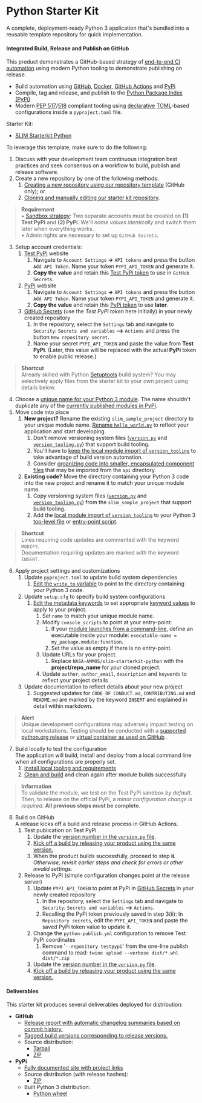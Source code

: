 # Python Starter Kit
A complete, deployment-ready Python 3 application that's bundled into a reusable template repository for quick implementation.

#### Integrated Build, Release and Publish on GitHub
This product demonstrates a GitHub-based strategy of [end-to-end CI automation](../reference-architectures/) using modern Python tooling to demonstrate publishing on release.
* Build automation using [GitHub](https://github.com/), [Docker](https://www.docker.com/), [GitHub Actions](https://github.com/features/actions) and [PyPi](https://pypi.org/)
* Compile, tag and release, and publish to the [Python Package Index (PyPi)](https://pypi.org/)
* Modern [PEP 517](https://peps.python.org/pep-0517/)/[518](https://peps.python.org/pep-0518/) compliant tooling using [declarative](https://en.wikipedia.org/wiki/Declarative_programming) [TOML](https://toml.io/en/)-based configurations inside a `pyproject.toml` file.

Starter Kit:
- [SLIM Starterkit Python](https://github.com/NASA-AMMOS/slim-starterkit-python)

To leverage this template, make sure to do the following:
1. Discuss with your development team continuous integration best practices and seek consensus on a workflow to build, publish and release software. 
2. Create a new repository by one of the following methods:
   1. [Creating a new repository using our repository template](https://github.com/NASA-AMMOS/slim-starterkit-python/generate) (GitHub only); or 
   2. [Cloning and manually editing our starter kit repository](https://github.com/NASA-AMMOS/slim-starterkit-python). 
> **Requirement**  
    • [Sandbox strategy](http://agiledata.org/essays/sandboxes.html): Two separate accounts must be created on **(1) Test PyPi** and **(2) PyPi**. We'll _name values identically_ and switch them later when everything works.  
    • Admin rights are necessary to set up `GitHub Secrets`.  
3. Setup account credentials:
   1. [Test PyPi](https://test.pypi.org/account/register/) website
      1. Navigate to `Account Settings` **->** `API tokens` and press the button `Add API Token`. Name your token `PYPI_API_TOKEN` and generate it.
      2. **Copy the value** and retain this [Test PyPi token](https://test.pypi.org/manage/account/token/) to use in `GitHub Secrets`.
   2. [PyPi](https://pypi.org/account/register/) website
      1. Navigate to `Account Settings` **->** `API tokens` and press the button `Add API Token`. Name your token `PYPI_API_TOKEN` and generate it.
      2. **Copy the value** and retain this [PyPi token](https://pypi.org/manage/account/token/) to use **later**.
   3. [GitHub Secrets](https://docs.github.com/en/actions/security-guides/encrypted-secrets?tool=webui#creating-encrypted-secrets-for-a-repository) (use the _Test PyPi token_ here initially) in your newly created repository
      1. In the repository, select the `Settings` tab and navigate to `Security`: `Secrets and variables` **-->** `Actions` and press the button `New repository secret`.
      2. Name your secret `PYPI_API_TOKEN` and paste the value from **Test PyPi**. (Later, this value will be replaced with the actual **PyPi** token to enable public release.)
> **Shortcut**  
  Already skilled with Python [Setuptools](https://setuptools.pypa.io/en/latest/userguide/index.html) build system? You may selectively apply files from the starter kit to your own project using details below. 
4. Choose a [unique name for your Python 3 module](https://peps.python.org/pep-0008/#package-and-module-names). The name shouldn't duplicate any of the [currently published modules in PyPi](https://pypi.org/search/?q=).
5. Move code into place
   1. **New project?** Rename the existing `slim_sample_project` directory to your unique module name. [Rename `hello_world.py`](https://github.com/NASA-AMMOS/slim-starterkit-python/blob/main/slim_sample_project/hello_world.py) to reflect your application and start developing.
      1. Don't remove versioning system files ([`version.py`](https://github.com/NASA-AMMOS/slim-starterkit-python/blob/main/slim_sample_project/version.py) and [`version_tooling.py`](https://github.com/NASA-AMMOS/slim-starterkit-python/blob/main/slim_sample_project/version_tooling.py)) that support build tooling. 
      2. You'll have to [keep the local module import of `version_tooling`](https://github.com/NASA-AMMOS/slim-starterkit-python/blob/main/slim_sample_project/hello_world.py#L6) to take advantage of build version automation.
      3. Consider [organizing code into smaller, encapsulated component files](https://martinfowler.com/bliki/SoftwareComponent.html) that may be imported from the `api` directory.
   2. **Existing code?** Move the directory containing your Python 3 code into the new project and rename it to match your unique module name. 
      1. Copy versioning system files ([`version.py`](https://github.com/NASA-AMMOS/slim-starterkit-python/blob/main/slim_sample_project/version.py) and [`version_tooling.py`](https://github.com/NASA-AMMOS/slim-starterkit-python/blob/main/slim_sample_project/version_tooling.py)) from the `slim_sample_project` that support build tooling.
      2. Add the [local module import of `version_tooling`](https://github.com/NASA-AMMOS/slim-starterkit-python/blob/main/slim_sample_project/hello_world.py#L6) to your Python 3 [top-level file](https://docs.python.org/3/library/__main__.html#what-is-the-top-level-code-environment) or [entry-point script](https://setuptools.pypa.io/en/latest/userguide/entry_point.html#console-scripts).
> **Shortcut**  
  Lines requiring code updates are commented with the keyword `MODIFY`.  
> Documentation requiring updates are marked with the keyword `INSERT`.
6. Apply project settings and customizations
   1. Update `pyproject.toml` to update build system dependencies
      1. [Edit the `write_to` variable](https://github.com/NASA-AMMOS/slim-starterkit-python/blob/main/pyproject.toml#L12) to point to the directory containing your Python 3 code.
   2. Update `setup.cfg` to specify build system configurations
      1. [Edit the metadata keywords](https://github.com/NASA-AMMOS/slim-starterkit-python/blob/main/setup.cfg#L4) to set appropriate [keyword values](https://setuptools.pypa.io/en/latest/references/keywords.html) to apply to your project.
         1. Set `name` to match your unique module name. 
         2. Modify `console_scripts` to point at your entry-point:
            1. If your [module launches from a command-line](https://setuptools.pypa.io/en/latest/userguide/entry_point.html#entry-points), define an executable inside your module: `executable-name = my_package.module:function`.
            2. Set the value as empty if there is no entry-point.
         3. Update URLs for your project.
            1. Replace `NASA-AMMOS/slim-starterkit-python` with the **project/repo_name** for your cloned project.
         4. Update `author`, `author_email`, `description` and `keywords` to reflect your project details
   3. Update documentation to reflect details about your new project  
      1. Suggested updates for `CODE_OF_CONDUCT.md`, `CONTRIBUTING.md` and `README.md` are marked by the keyword `INSERT` and explained in detail within markdown.
> **Alert**  
  Unique development configurations may adversely impact testing on local workstations. Testing should be conducted with a [supported python.org release](https://www.python.org/downloads/) or [virtual container as used on GitHub](https://hub.docker.com/_/python/) .
7. Build locally to test the configuration  
The application will build, install and deploy from a local command line when all configurations are properly set.
   1. [Install local tooling and requirements](https://github.com/NASA-AMMOS/slim-starterkit-python/tree/main#required-local-tooling)
   2. [Clean and build](https://github.com/NASA-AMMOS/slim-starterkit-python/tree/main#local-build-testing) and clean again after module builds successfully
> **Information**  
  To validate the module, we test on the Test PyPi sandbox _by default_. Then, to release on the official PyPi, a _minor configuration change is required_. __All previous steps must be complete.__
8. Build on GitHub  
A release kicks off a build and release process in GitHub Actions. 
   1. Test publication on Test PyPi
      1. Update the [version number in the `version.py` file](https://github.com/NASA-AMMOS/slim-starterkit-python/blob/main/slim_sample_project/version.py).
      2. [Kick off a build by releasing your product using the same version.](https://github.com/NASA-AMMOS/slim-starterkit-python/tree/main#automated-build-kickoff)
      3. When the product builds successfully, proceed to step **ii**. _Otherwise, revisit earlier steps and check for errors or other invalid settings._
   2. Release to PyPi (simple configuration changes point at the release server)
      1. Update `PYPI_API_TOKEN` to point at PyPi in [GitHub Secrets](https://docs.github.com/en/actions/security-guides/encrypted-secrets?tool=webui#creating-encrypted-secrets-for-a-repository) in your newly created repository 
         1. In the repository, select the `Settings` tab and navigate to `Security`: `Secrets and variables` **-->** `Actions`. 
         2. Recalling the PyPi token previously saved in step 3(ii): In `Repository secrets`, edit the `PYPI_API_TOKEN` and paste the saved PyPi token value to update it.
      2. Change the `python-publish.yml` configuration to remove Test PyPi coordinates
         1. Remove '`--repository testpypi`' from the one-line publish command to read: `twine upload --verbose dist/*.whl dist/*.zip` 
      3. Update the [version number in the `version.py` file](https://github.com/NASA-AMMOS/slim-starterkit-python/blob/main/slim_sample_project/version.py).
      4. [Kick off a build by releasing your product using the same version.](https://github.com/NASA-AMMOS/slim-starterkit-python/tree/main#automated-build-kickoff)

#### Deliverables
This starter kit produces several deliverables deployed for distribution:
* **GitHub**
  * [Release report with automatic changelog summaries based on commit history.](https://github.com/NASA-AMMOS/slim-starterkit-python/releases/latest)
  * [Tagged build versions corresponding to release versions.](https://github.com/NASA-AMMOS/slim-starterkit-python/tags)
  * Source distribution:
    * [Tarball](https://github.com/NASA-AMMOS/slim-starterkit-python/tags/)
    * [ZIP](https://github.com/NASA-AMMOS/slim-starterkit-python/tags/)
* **PyPi**
  * [Fully documented site with project links](https://test.pypi.org/project/slim-sample-project/) 
  * Source distribution (with release hashes):
    * [ZIP](https://test.pypi.org/project/slim-sample-project/#files)
  * Built Python 3 distribution:
    * [Python wheel](https://test.pypi.org/project/slim-sample-project/#files)